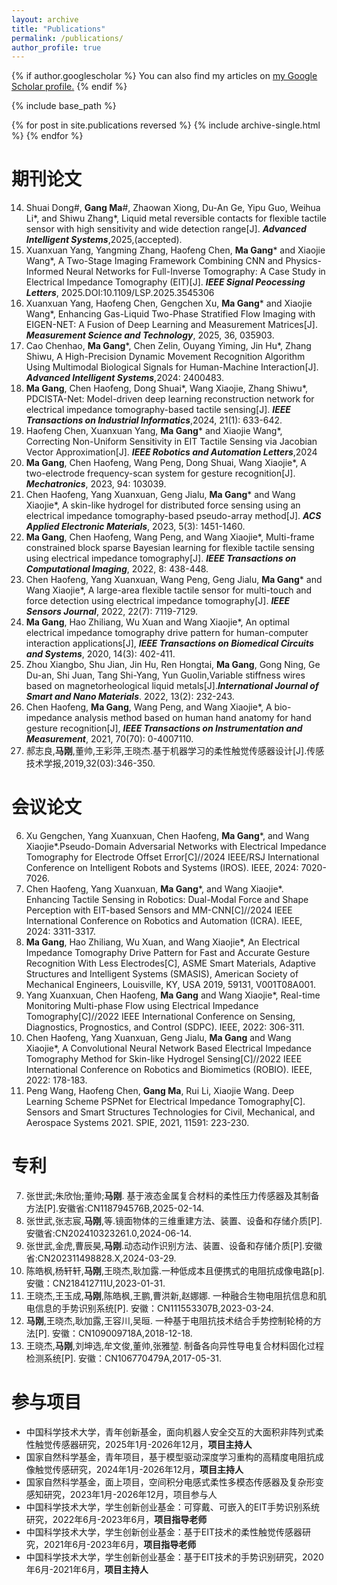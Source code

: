 ```yaml
---
layout: archive
title: "Publications"
permalink: /publications/
author_profile: true
---
```


{% if author.googlescholar %}
  You can also find my articles on <u><a href="{{author.googlescholar}}">my Google Scholar profile</a>.</u>
{% endif %}

{% include base_path %}

{% for post in site.publications reversed %}
  {% include archive-single.html %}
{% endfor %}

期刊论文
======
14. Shuai Dong\#, **Gang Ma**\#, Zhaowan Xiong, Du-An Ge, Yipu Guo, Weihua Li\*, and Shiwu Zhang\*, Liquid metal reversible contacts for flexible tactile sensor with high sensitivity and wide detection range[J]. **_Advanced Intelligent Systems_**,2025,(accepted).
13. Xuanxuan Yang, Yangming Zhang, Haofeng Chen, **Ma Gang**\* and Xiaojie Wang\*, A Two-Stage Imaging Framework Combining CNN and Physics-Informed Neural Networks for Full-Inverse Tomography: A Case Study in Electrical Impedance Tomography (EIT)[J]. **_IEEE Signal Peocessing Letters_**, 2025.DOI:10.1109/LSP.2025.3545306
12. Xuanxuan Yang, Haofeng Chen, Gengchen Xu, **Ma Gang**\* and Xiaojie Wang\*, Enhancing Gas-Liquid Two-Phase Stratified Flow Imaging with EIGEN-NET: A Fusion of Deep Learning and Measurement Matrices[J]. **_Measurement Science and Technology_**, 2025, 36, 035903.
11. Cao Chenhao, **Ma Gang**\*, Chen Zelin, Ouyang Yiming, Jin Hu\*, Zhang Shiwu, A High-Precision Dynamic Movement Recognition Algorithm Using Multimodal Biological Signals for Human-Machine Interaction[J]. **_Advanced Intelligent Systems_**,2024: 2400483.
10. **Ma Gang**, Chen Haofeng, Dong Shuai*, Wang Xiaojie, Zhang Shiwu\*, PDCISTA-Net: Model-driven deep learning reconstruction network for electrical impedance tomography-based tactile sensing[J]. **_IEEE Transactions on Industrial Informatics_**,2024, 21(1): 633-642.
9. Haofeng Chen, Xuanxuan Yang, **Ma Gang**\* and Xiaojie Wang\*, Correcting Non-Uniform Sensitivity in EIT Tactile Sensing via Jacobian Vector Approximation[J]. **_IEEE Robotics and Automation Letters_**,2024
8. **Ma Gang**, Chen Haofeng, Wang Peng, Dong Shuai, Wang Xiaojie\*, A two-electrode frequency-scan system for gesture recognition[J]. **_Mechatronics_**, 2023, 94: 103039.
7. Chen Haofeng, Yang Xuanxuan, Geng Jialu, **Ma Gang**\* and Wang Xiaojie\*, A skin-like hydrogel for distributed force sensing using an electrical impedance tomography-based pseudo-array method[J]. **_ACS Applied Electronic Materials_**, 2023, 5(3): 1451-1460.
6. **Ma Gang**, Chen Haofeng, Wang Peng, and Wang Xiaojie\*, Multi-frame constrained block sparse Bayesian learning for flexible tactile sensing using electrical impedance tomography[J]. **_IEEE Transactions on Computational Imaging_**, 2022, 8: 438-448.
5. Chen Haofeng, Yang Xuanxuan, Wang Peng, Geng Jialu, **Ma Gang**\* and Wang Xiaojie\*, A large-area flexible tactile sensor for multi-touch and force detection using electrical impedance tomography[J]. **_IEEE Sensors Journal_**, 2022, 22(7): 7119-7129.
4. **Ma Gang**, Hao Zhiliang, Wu Xuan and Wang Xiaojie\*, An optimal electrical impedance tomography drive pattern for human-computer interaction applications[J], **_IEEE Transactions on Biomedical Circuits and Systems_**, 2020, 14(3): 402-411.
3. Zhou Xiangbo, Shu Jian, Jin Hu, Ren Hongtai, **Ma Gang**, Gong Ning, Ge Du-an, Shi Juan, Tang Shi-Yang, Yun Guolin,Variable stiffness wires based on magnetorheological liquid metals[J].**_International Journal of Smart and Nano Materials_**. 2022, 13(2): 232-243.
2. Chen Haofeng, **Ma Gang**, Wang Peng, and Wang Xiaojie\*, A bio-impedance analysis method based on human hand anatomy for hand gesture recognition[J], **_IEEE Transactions on Instrumentation and Measurement_**, 2021, 70(70): 0-4007110.
1. 郝志良,**马刚**,董帅,王彩萍,王晓杰.基于机器学习的柔性触觉传感器设计[J].传感技术学报,2019,32(03):346-350.

会议论文
======
6. Xu Gengchen, Yang Xuanxuan, Chen Haofeng,  **Ma Gang**\*, and Wang Xiaojie*.Pseudo-Domain Adversarial Networks with Electrical Impedance Tomography for Electrode Offset Error[C]//2024 IEEE/RSJ International Conference on Intelligent Robots and Systems (IROS). IEEE, 2024: 7020-7026.
5. Chen Haofeng, Yang Xuanxuan, **Ma Gang**\*, and Wang Xiaojie*. Enhancing Tactile Sensing in Robotics: Dual-Modal Force and Shape Perception with EIT-based Sensors and MM-CNN[C]//2024 IEEE International Conference on Robotics and Automation (ICRA). IEEE, 2024: 3311-3317.
4. **Ma Gang**, Hao Zhiliang, Wu Xuan, and Wang Xiaojie*, An Electrical Impedance Tomography Drive Pattern for Fast and Accurate Gesture Recognition With Less Electrodes[C], ASME Smart Materials, Adaptive Structures and Intelligent Systems (SMASIS), American Society of Mechanical Engineers, Louisville, KY, USA 2019, 59131, V001T08A001.
3. Yang Xuanxuan, Chen Haofeng, **Ma Gang** and Wang Xiaojie\*, Real-time Monitoring Multi-phase Flow using Electrical Impedance Tomography[C]//2022 IEEE International Conference on Sensing, Diagnostics, Prognostics, and Control (SDPC). IEEE, 2022: 306-311.
2. Chen Haofeng, Yang Xuanxuan, Geng Jialu, **Ma Gang** and Wang Xiaojie\*, A Convolutional Neural Network Based Electrical Impedance Tomography Method for Skin-like Hydrogel Sensing[C]//2022 IEEE International Conference on Robotics and Biomimetics (ROBIO). IEEE, 2022: 178-183.
1. Peng Wang, Haofeng Chen, **Gang Ma**, Rui Li, Xiaojie Wang.  Deep Learning Scheme PSPNet for Electrical Impedance Tomography[C]. Sensors and Smart Structures Technologies for Civil, Mechanical, and Aerospace Systems 2021. SPIE, 2021, 11591: 223-230.
   
专利
======
7. 张世武;朱欣怡;董帅;**马刚**. 基于液态金属复合材料的柔性压力传感器及其制备方法[P].安徽省:CN118794576B,2025-02-14.
6. 张世武,张志宸,**马刚**,等.镜面物体的三维重建方法、装置、设备和存储介质[P].安徽省:CN202410323261.0,2024-06-14.
5. 张世武,金虎,曹辰昊,**马刚**.动态动作识别方法、装置、设备和存储介质[P].安徽省:CN202311498828.X,2024-03-29.
4. 陈皓枫,杨轩轩,**马刚**,王晓杰,耿加露.一种低成本且便携式的电阻抗成像电路[p].安徽：CN218412711U,2023-01-31.
3. 王晓杰,王玉成,**马刚**,陈皓枫,王鹏,曹洪新,赵娜娜. 一种融合生物电阻抗信息和肌电信息的手势识别系统[P]. 安徽：CN111553307B,2023-03-24.
2. **马刚**,王晓杰,耿加露,王容川,吴晅. 一种基于电阻抗技术结合手势控制轮椅的方法[P]. 安徽：CN109009718A,2018-12-18.
1. 王晓杰,**马刚**,刘坤选,牟文俊,董帅,张雅堃. 制备各向异性导电复合材料固化过程检测系统[P]. 安徽：CN106770479A,2017-05-31.
   
参与项目
======
* 中国科学技术大学，青年创新基金，面向机器人安全交互的大面积非阵列式柔性触觉传感器研究，2025年1月-2026年12月，**项目主持人**
* 国家自然科学基金，青年项目，基于模型驱动深度学习重构的高精度电阻抗成像触觉传感研究，2024年1月-2026年12月，**项目主持人**
* 国家自然科学基金，面上项目，空间积分电感式柔性多模态传感器及复杂形变感知研究，2023年1月-2026年12月，项目参与人
* 中国科学技术大学，学生创新创业基金：可穿戴、可嵌入的EIT手势识别系统研究，2022年6月-2023年6月，**项目指导老师**
* 中国科学技术大学，学生创新创业基金：基于EIT技术的柔性触觉传感器研究，2021年6月-2023年6月，**项目指导老师**
* 中国科学技术大学，学生创新创业基金：基于EIT技术的手势识别研究，2020年6月-2021年6月，**项目主持人**
